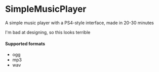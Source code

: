 # SimpleMusicPlayer

A simple music player with a PS4-style interface, made in 20-30 minutes

I'm bad at designing, so this looks terrible

#### Supported formats
- ogg
- mp3
- wav